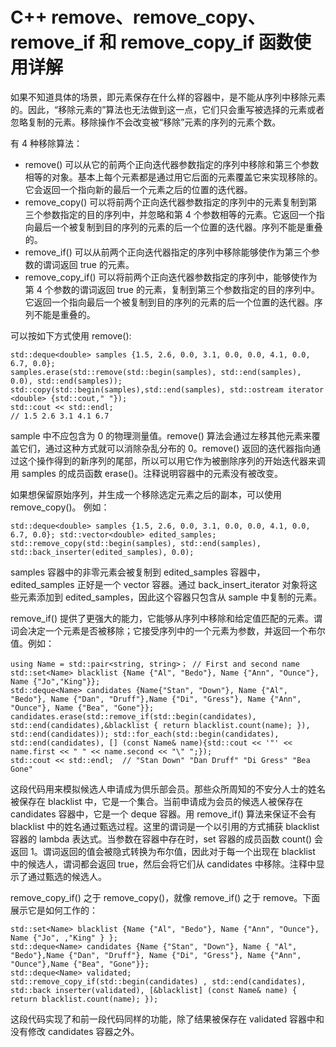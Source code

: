 # C++ remove、remove_copy、remove_if 和 remove_copy_if 函数使用详解

如果不知道具体的场景，即元素保存在什么样的容器中，是不能从序列中移除元素的。因此，“移除元素的”算法也无法做到这一点，它们只会重写被选择的元素或者忽略复制的元素。移除操作不会改变被“移除”元素的序列的元素个数。

有 4 种移除算法：

*   remove() 可以从它的前两个正向迭代器参数指定的序列中移除和第三个参数相等的对象。基本上每个元素都是通过用它后面的元素覆盖它来实现移除的。它会返回一个指向新的最后一个元素之后的位置的迭代器。
*   remove_copy() 可以将前两个正向迭代器参数指定的序列中的元素复制到第三个参数指定的目的序列中，并忽略和第 4 个参数相等的元素。它返回一个指向最后一个被复制到目的序列的元素的后一个位置的迭代器。序列不能是重叠的。
*   remove_if() 可以从前两个正向迭代器指定的序列中移除能够使作为第三个参数的谓词返回 true 的元素。
*   remove_copy_if() 可以将前两个正向迭代器参数指定的序列中，能够使作为第 4 个参数的谓词返回 true 的元素，复制到第三个参数指定的目的序列中。它返回一个指向最后一个被复制到目的序列的元素的后一个位置的迭代器。序列不能是重叠的。

可以按如下方式使用 remove():

```
std::deque<double> samples {1.5, 2.6, 0.0, 3.1, 0.0, 0.0, 4.1, 0.0, 6.7, 0.0};
samples.erase(std::remove(std::begin(samples), std::end(samples), 0.0), std::end(samples));
std::copy(std::begin(samples),std::end(samples), std::ostream iterator <double> {std::cout," "});
std::cout << std::endl;
// 1.5 2.6 3.1 4.1 6.7
```

sample 中不应包含为 0 的物理测量值。remove() 算法会通过左移其他元素来覆盖它们，通过这种方式就可以消除杂乱分布的 0。remove() 返回的迭代器指向通过这个操作得到的新序列的尾部，所以可以用它作为被删除序列的开始迭代器来调用 samples 的成员函数 erase()。注释说明容器中的元素没有被改变。

如果想保留原始序列，并生成一个移除选定元素之后的副本，可以使用 remove_copy()。 例如：

```
std::deque<double> samples {1.5, 2.6, 0.0, 3.1, 0.0, 0.0, 4.1, 0.0, 6.7, 0.0}; std::vector<double> edited_samples;
std::remove_copy(std::begin(samples), std::end(samples), std::back_inserter(edited_samples), 0.0);
```

samples 容器中的非零元素会被复制到 edited_samples 容器中，edited_samples 正好是一个 vector 容器。通过 back_insert_iterator 对象将这些元素添加到 edited_samples，因此这个容器只包含从 sample 中复制的元素。

remove_if() 提供了更强大的能力，它能够从序列中移除和给定值匹配的元素。谓词会决定一个元素是否被移除；它接受序列中的一个元素为参数，并返回一个布尔值。例如：

```
using Name = std::pair<string, string>； // First and second name
std::set<Name> blacklist {Name {"Al", "Bedo"}, Name {"Ann", "Ounce"}, Name {"Jo","King"}};
std::deque<Name> candidates {Name{"Stan", "Down"}, Name {"Al", "Bedo"}, Name {"Dan", "Druff"},Name {"Di", "Gress"}, Name {"Ann", "Ounce"}, Name {"Bea", "Gone"}}; candidates.erase(std::remove_if(std::begin(candidates), std::end(candidates),&blacklist { return blacklist.count(name); }), std::end(candidates)); std::for_each(std::begin(candidates), std::end(candidates), [] (const Name& name){std::cout << '"' << name.first << " " << name.second << "\" ";});
std::cout << std::endl;  // "Stan Down" "Dan Druff" "Di Gress" "Bea Gone"
```

这段代码用来模拟候选人申请成为倶乐部会员。那些众所周知的不安分人士的姓名被保存在 blacklist 中，它是一个集合。当前申请成为会员的候选人被保存在 candidates 容器中，它是一个 deque 容器。用 remove_if() 算法来保证不会有 blacklist 中的姓名通过甄选过程。这里的谓词是一个以引用的方式捕获 blacklist 容器的 lambda 表达式。当参数在容器中存在时，set 容器的成员函数 count() 会返回 1。谓词返回的值会被隐式转换为布尔值，因此对于每一个出现在 blacklist 中的候选人，谓词都会返回 true，然后会将它们从 candidates 中移除。注释中显示了通过甄选的候选人。

remove_copy_if() 之于 remove_copy()，就像 remove_if() 之于 remove。下面展示它是如何工作的：

```
std::set<Name> blacklist {Name {"Al", "Bedo"}, Name {"Ann", "Ounce"}, Name {"Jo", ,"King" } };
std::deque<Name> candidates {Name {"Stan", "Down"}, Name { "Al", "Bedo"},Name {"Dan", "Druff"}, Name {"Di", "Gress"}, Name {"Ann", "Ounce"},Name {"Bea", "Gone"}};
std::deque<Name> validated;
std::remove_copy_if(std::begin(candidates) , std::end(candidates), std::back inserter(validated), [&blacklist] (const Name& name) { return blacklist.count(name); });
```

这段代码实现了和前一段代码同样的功能，除了结果被保存在 validated 容器中和没有修改 candidates 容器之外。